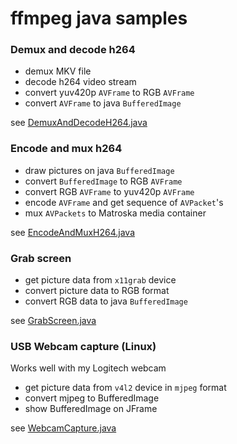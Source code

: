 # ffmpeg java samples


### Demux and decode h264

* demux MKV file
* decode h264 video stream
* convert yuv420p `AVFrame` to RGB `AVFrame`
* convert `AVFrame` to java `BufferedImage`

see [DemuxAndDecodeH264.java](https://github.com/vzhn/ffmpeg-java-samples/blob/master/src/main/java/DemuxAndDecodeH264.java)

### Encode and mux h264
* draw pictures on java `BufferedImage`
* convert `BufferedImage` to RGB `AVFrame`
* convert RGB `AVFrame` to yuv420p `AVFrame`
* encode `AVFrame` and get sequence of `AVPacket`'s
* mux `AVPackets` to Matroska media container

see [EncodeAndMuxH264.java](https://github.com/vzhn/ffmpeg-java-samples/blob/master/src/main/java/EncodeAndMuxH264.java)


### Grab screen
* get picture data from `x11grab` device
* convert picture data to RGB format
* convert RGB data to java `BufferedImage`

see [GrabScreen.java](https://github.com/vzhn/ffmpeg-java-samples/blob/master/src/main/java/GrabScreen.java)

### USB Webcam capture (Linux)
Works well with my Logitech webcam

* get picture data from `v4l2` device in `mjpeg` format
* convert mjpeg to BufferedImage
* show BufferedImage on JFrame

see [WebcamCapture.java](https://github.com/vzhn/ffmpeg-java-samples/blob/master/src/main/java/WebcamCapture.java)
